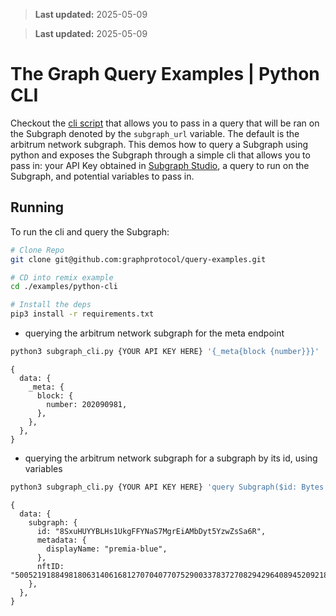 > **Last updated:** 2025-05-09

> **Last updated:** 2025-05-09

# The Graph Query Examples | Python CLI

Checkout the [cli script](./subgraph_cli.py) that allows you to pass in a query that will be ran on the Subgraph denoted by the `subgraph_url` variable. The default is the arbitrum network subgraph.
This demos how to query a Subgraph using python and exposes the Subgraph through a simple cli that allows you to pass in: your API Key obtained in [Subgraph Studio](https://thegraph.com/studio/apikeys), a query to run on the Subgraph, and potential variables to pass in.

## Running

To run the cli and query the Subgraph:

```bash
# Clone Repo
git clone git@github.com:graphprotocol/query-examples.git

# CD into remix example
cd ./examples/python-cli

# Install the deps
pip3 install -r requirements.txt
```

- querying the arbitrum network subgraph for the meta endpoint

```bash
python3 subgraph_cli.py {YOUR API KEY HERE} '{_meta{block {number}}}'
```

```json5
{
  data: {
    _meta: {
      block: {
        number: 202090981,
      },
    },
  },
}
```

- querying the arbitrum network subgraph for a subgraph by its id, using variables

```bash
python3 subgraph_cli.py {YOUR API KEY HERE} 'query Subgraph($id: Bytes!) { subgraph(id: $id) {id nftID metadata { displayName }} }' --variables '{"id":"8SxuHUYYBLHs1UkgFFYNaS7MgrEiAMbDyt5YzwZsSa6R"}'
```

```json5
{
  data: {
    subgraph: {
      id: "8SxuHUYYBLHs1UkgFFYNaS7MgrEiAMbDyt5YzwZsSa6R",
      metadata: {
        displayName: "premia-blue",
      },
      nftID: "50052191884981806314061681270704077075290033783727082942964089452092187147494",
    },
  },
}
```
